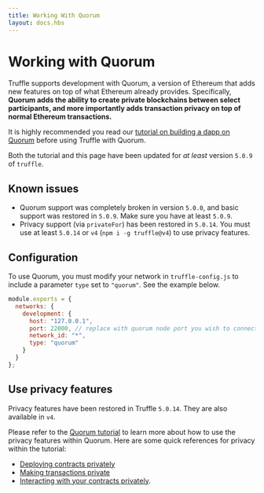 ```yaml
---
title: Working With Quorum
layout: docs.hbs
---
```

# Working with Quorum

Truffle supports development with Quorum, a version of Ethereum that adds new features on top of what Ethereum already provides. Specifically, **Quorum adds the ability to create private blockchains between select participants, and more importantly adds transaction privacy on top of normal Ethereum transactions.**

It is highly recommended you read our [tutorial on building a dapp on Quorum](/guides/building-dapps-for-quorum-private-enterprise-blockchains) before using Truffle with Quorum.

Both the tutorial and this page have been updated for *at least* version `5.0.9` of `truffle`.

## Known issues

- Quorum support was completely broken in version `5.0.0`, and basic support was restored in `5.0.9`. Make sure you have at least `5.0.9`.
- Privacy support (via `privateFor`) has been restored in `5.0.14`. You must use at least `5.0.14` or `v4` (`npm i -g truffle@v4`) to use privacy features.

## Configuration

To use Quorum, you must modify your network in `truffle-config.js` to include a parameter `type` set to `"quorum"`. See the example below.

```javascript
module.exports = {
  networks: {
    development: {
      host: "127.0.0.1",
      port: 22000, // replace with quorum node port you wish to connect to
      network_id: "*",
      type: "quorum"
    }
  }
};
```

## Use privacy features

Privacy features have been restored in Truffle `5.0.14`. They are also available in `v4`.

Please refer to the [Quorum tutorial](/guides/building-dapps-for-quorum-private-enterprise-blockchains) to learn more about how to use the privacy features within Quorum. Here are some quick references for privacy within the tutorial:
- [Deploying contracts privately](/guides/building-dapps-for-quorum-private-enterprise-blockchains#deploying-smart-contracts-on-quorum)
- [Making transactions private](/guides/building-dapps-for-quorum-private-enterprise-blockchains/#using-quorums-privacy-features-to-make-transactions-private)
- [Interacting with your contracts privately](/guides/building-dapps-for-quorum-private-enterprise-blockchains#interacting-with-contracts-privately).
